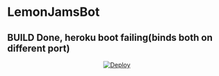 # LemonJamsBot

## BUILD Done, heroku boot failing(binds both on different port)

<p align="center">
   <a href="https://heroku.com/deploy?template=https://github.com/midnightmadwalk/LemonJamsBot/tree/heroku">
  <img src="https://www.herokucdn.com/deploy/button.svg" alt="Deploy">
</a>

</p>
